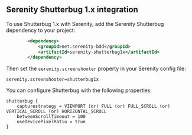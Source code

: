 ## Serenity Shutterbug 1.x integration

To use Shutterbug 1.x with Serenity, add the Serenity Shutterbug dependency to your project:

```xml
        <dependency>
            <groupId>net.serenity-bdd</groupId>
            <artifactId>serenity-shutterbug1x</artifactId>
        </dependency>
```

Then set the `serenity.screenshooter` property in your Serenity config file:
```
serenity.screenshooter=shutterbug1x
```

You can configure Shutterbug with the following properties:
```hocon
shutterbug {
    capturestrategy = VIEWPORT (or) FULL (or) FULL_SCROLL (or) VERTICAL_SCROLL (or) HORIZONTAL_SCROLL
    betweenScrollTimeout = 100
    useDevicePixelRatio = true 
}
```

